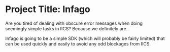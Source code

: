 # Project Title: Infago

Are you tired of dealing with obscure error messages when doing seemingly simple tasks in IICS? Because we definitely are.

Infago is going to be a simple SDK (which will probably be fairly limited) that can be used quickly and easily to avoid any odd blockages from IICS.
